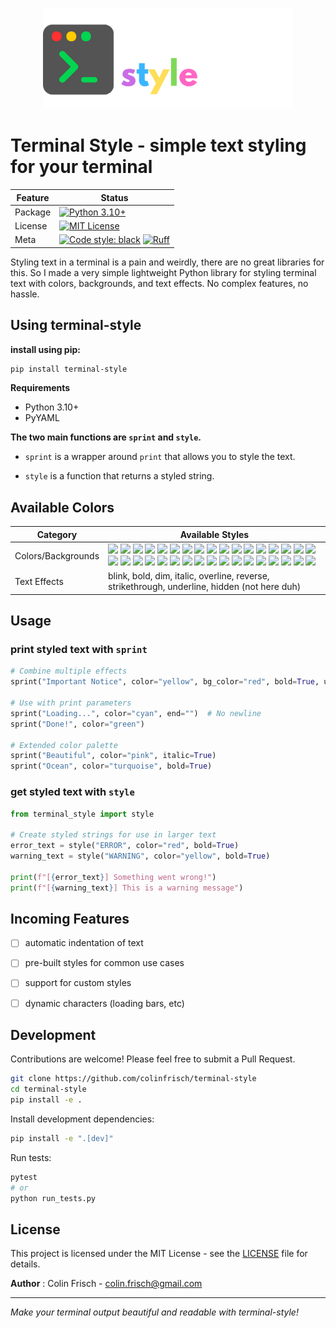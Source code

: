 <p align="center">
  <img src="https://github.com/colinfrisch/terminal-style/blob/main/resources/banner.png" width="400" alt="logo">
</p>

# Terminal Style - simple text styling for your terminal

| Feature | Status |
|---------|--------|
| Package | [![Python 3.10+](https://img.shields.io/badge/python-3.10+-blue.svg)](https://www.python.org/downloads/) |
| License | [![MIT License](https://img.shields.io/badge/license-MIT-green.svg)](LICENSE) |
| Meta | [![Code style: black](https://img.shields.io/badge/code%20style-black-000000.svg)](https://github.com/psf/black) [![Ruff](https://img.shields.io/badge/Ruff-v0.0.292-purple.svg)](https://github.com/charliermarsh/ruff) |

Styling text in a terminal is a pain and weirdly, there are no great libraries for this. So I made a very simple lightweight Python library for styling terminal text with colors, backgrounds, and text effects. No complex features, no hassle.

## Using terminal-style

**install using pip:**
```bash
pip install terminal-style
```
**Requirements**

- Python 3.10+
- PyYAML


**The two main functions are `sprint` and `style`.**

- `sprint` is a wrapper around `print` that allows you to style the text.

- `style` is a function that returns a styled string.


## Available Colors

| Category | Available Styles |
|----------|-----------------|
| Colors/Backgrounds | ![](https://placehold.co/15x15/000000/000000.png) ![](https://placehold.co/15x15/0000FF/0000FF.png) ![](https://placehold.co/15x15/808080/808080.png) ![](https://placehold.co/15x15/0088FF/0088FF.png) ![](https://placehold.co/15x15/00FFFF/00FFFF.png) ![](https://placehold.co/15x15/00FF00/00FF00.png) ![](https://placehold.co/15x15/FF00FF/FF00FF.png) ![](https://placehold.co/15x15/FF0000/FF0000.png) ![](https://placehold.co/15x15/FFFFFF/FFFFFF.png) ![](https://placehold.co/15x15/FFFF00/FFFF00.png) ![](https://placehold.co/15x15/008800/008800.png) ![](https://placehold.co/15x15/A52A2A/A52A2A.png) ![](https://placehold.co/15x15/FF7F50/FF7F50.png) ![](https://placehold.co/15x15/DC143C/DC143C.png) ![](https://placehold.co/15x15/FF1493/FF1493.png) ![](https://placehold.co/15x15/228B22/228B22.png) ![](https://placehold.co/15x15/FFD700/FFD700.png) ![](https://placehold.co/15x15/4B0082/4B0082.png) ![](https://placehold.co/15x15/F0E68C/F0E68C.png) ![](https://placehold.co/15x15/E6E6FA/E6E6FA.png) ![](https://placehold.co/15x15/FFB6C1/FFB6C1.png) ![](https://placehold.co/15x15/800000/800000.png) ![](https://placehold.co/15x15/98FF98/98FF98.png) ![](https://placehold.co/15x15/000080/000080.png) ![](https://placehold.co/15x15/808000/808000.png) ![](https://placehold.co/15x15/FFA500/FFA500.png) ![](https://placehold.co/15x15/FFDAB9/FFDAB9.png) ![](https://placehold.co/15x15/FFC0CB/FFC0CB.png) ![](https://placehold.co/15x15/FA8072/FA8072.png) ![](https://placehold.co/15x15/C0C0C0/C0C0C0.png) ![](https://placehold.co/15x15/87CEEB/87CEEB.png) ![](https://placehold.co/15x15/008080/008080.png) ![](https://placehold.co/15x15/40E0D0/40E0D0.png) ![](https://placehold.co/15x15/EE82EE/EE82EE.png) |
| Text Effects | blink, bold, dim, italic, overline, reverse, strikethrough, underline, hidden (not here duh) |

## Usage

### print styled text with `sprint`

```python
# Combine multiple effects
sprint("Important Notice", color="yellow", bg_color="red", bold=True, underline=True)

# Use with print parameters
sprint("Loading...", color="cyan", end="")  # No newline
sprint("Done!", color="green")

# Extended color palette
sprint("Beautiful", color="pink", italic=True)
sprint("Ocean", color="turquoise", bold=True)
```

### get styled text with `style`
```python
from terminal_style import style

# Create styled strings for use in larger text
error_text = style("ERROR", color="red", bold=True)
warning_text = style("WARNING", color="yellow", bold=True)

print(f"[{error_text}] Something went wrong!")
print(f"[{warning_text}] This is a warning message")
```

## Incoming Features

- [ ] automatic indentation of text
- [ ] pre-built styles for common use cases
- [ ] support for custom styles
- [ ] dynamic characters (loading bars, etc)


## Development

Contributions are welcome! Please feel free to submit a Pull Request.

```bash
git clone https://github.com/colinfrisch/terminal-style
cd terminal-style
pip install -e .
```

Install development dependencies:
```bash
pip install -e ".[dev]"
```

Run tests:
```bash
pytest
# or
python run_tests.py
```

## License

This project is licensed under the MIT License - see the [LICENSE](LICENSE) file for details.

**Author** : Colin Frisch - [colin.frisch@gmail.com](mailto:colin.frisch@gmail.com)

---

*Make your terminal output beautiful and readable with terminal-style!*
